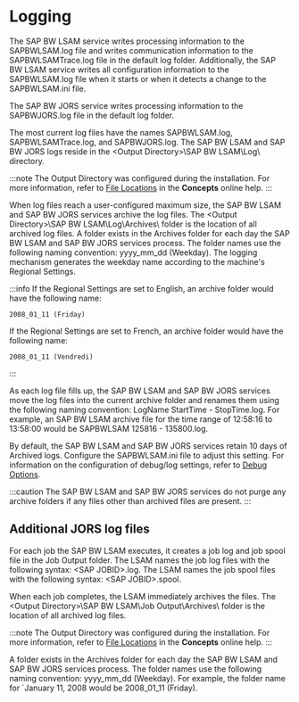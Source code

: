 # Logging

The SAP BW LSAM service writes processing information to the SAPBWLSAM.log file and writes communication information to the SAPBWLSAMTrace.log file in the default log folder. Additionally, the SAP BW LSAM service writes all configuration information to the SAPBWLSAM.log file when it starts or when it detects a change to the SAPBWLSAM.ini file.

The SAP BW JORS service writes processing information to the SAPBWJORS.log file in the default log folder.

The most current log files have the names SAPBWLSAM.log, SAPBWLSAMTrace.log, and SAPBWJORS.log. The SAP BW LSAM and SAP BW JORS logs reside in the <Output Directory\>\\SAP BW LSAM\\Log\\ directory.

:::note
The Output Directory was configured during the installation. For more information, refer to [File Locations](https://help.smatechnologies.com/opcon/core/latest/Files/Concepts/File%20Locations.htm) in the **Concepts** online help.
:::

When log files reach a user-configured maximum size, the SAP BW LSAM and SAP BW JORS services archive the log files. The <Output Directory\>\\SAP BW LSAM\\Log\\Archives\\ folder is the location of all archived log files. A folder exists in the Archives folder for each day the SAP BW LSAM and SAP BW JORS services process. The folder names use the following naming convention: yyyy_mm_dd (Weekday). The logging mechanism generates the weekday name according to the machine's Regional Settings.

:::info
If the Regional Settings are set to English, an archive folder would have the following name:

```console
2008_01_11 (Friday)
```

If the Regional Settings are set to French, an archive folder would have the following name:

```console
2008_01_11 (Vendredi)
```

:::

As each log file fills up, the SAP BW LSAM and SAP BW JORS services move the log files into the current archive folder and renames them using the following naming convention: LogName StartTime - StopTime.log. For example, an SAP BW LSAM archive file for the time range of 12:58:16 to 13:58:00 would be SAPBWLSAM 125816 - 135800.log.

By default, the SAP BW LSAM and SAP BW JORS services retain 10 days of Archived logs. Configure the SAPBWLSAM.ini file to adjust this setting. For information on the configuration of debug/log settings, refer to [Debug Options](../administration/configuration-file.md/#debug-options).

:::caution
The SAP BW LSAM and SAP BW JORS services do not purge any archive folders if any files other than archived files are present.
:::

## Additional JORS log files

For each job the SAP BW LSAM executes, it creates a job log and job spool file in the Job Output folder. The LSAM names the job log files with the following syntax: <SAP JOBID\>.log. The LSAM names the job spool files with the following syntax: <SAP JOBID\>.spool.

When each job completes, the LSAM immediately archives the files. The <Output Directory\>\\SAP BW LSAM\\Job Output\\Archives\\ folder is the location of all archived log files.

:::note
The Output Directory was configured during the installation. For more information, refer to [File Locations](https://help.smatechnologies.com/opcon/core/latest/Files/Concepts/File%20Locations.htm) in the **Concepts** online help.
:::

A folder exists in the Archives folder for each day the SAP BW LSAM and SAP BW JORS services process. The folder names use the following naming convention: yyyy_mm_dd (Weekday). For example, the folder name for `January 11, 2008 would be 2008_01_11 (Friday).
